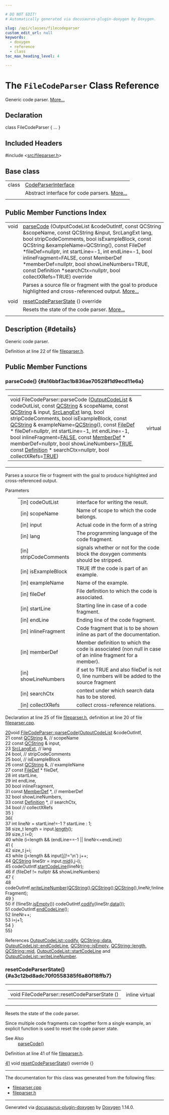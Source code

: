 ```yaml
---

# DO NOT EDIT!
# Automatically generated via docusaurus-plugin-doxygen by Doxygen.

slug: /api/classes/filecodeparser
custom_edit_url: null
keywords:
  - doxygen
  - reference
  - class
toc_max_heading_level: 4

---
```


<div class="doxyPage">

# The `FileCodeParser` Class Reference

Generic code parser. <a href="#details">More...</a>

## Declaration

<div class="doxyDeclaration">
class FileCodeParser { ... }
</div>

## Included Headers

<div class="doxyIncludesList">#include &lt;<a href="/web-doxygen/docs/api/files/src/fileparser-h">src/fileparser.h</a>&gt;
</div>

## Base class

<table class="doxyMembersIndex">

<tr class="doxyMemberIndexItem">
<td class="doxyMemberIndexItemType" align="left" valign="top">class</td>
<td class="doxyMemberIndexItemName" align="left" valign="top"><a href="/web-doxygen/docs/api/classes/codeparserinterface">CodeParserInterface</a></td>
</tr>
<tr class="doxyMemberIndexDescription">
<td class="doxyMemberIndexDescriptionLeft"></td>
<td class="doxyMemberIndexDescriptionRight">
Abstract interface for code parsers. <a href="/web-doxygen/docs/api/classes/codeparserinterface/#details">More...</a>
</td>
</tr>
<tr class="doxyMemberIndexSeparator">
<td class="doxyMemberIndexSeparator" colspan="2"></td>
</tr>

</table>

## Public Member Functions Index

<table class="doxyMembersIndex">

<tr class="doxyMemberIndexItem">
<td class="doxyMemberIndexItemType" align="left" valign="top">void</td>
<td class="doxyMemberIndexItemName" align="left" valign="top"><a href="#a16bbf3ac1b836ae70528f1d9ecd11e6a">parseCode</a> (OutputCodeList &amp;codeOutIntf, const QCString &amp;scopeName, const QCString &amp;input, SrcLangExt lang, bool stripCodeComments, bool isExampleBlock, const QCString &amp;exampleName=QCString(), const FileDef *fileDef=nullptr, int startLine=-1, int endLine=-1, bool inlineFragment=FALSE, const MemberDef *memberDef=nullptr, bool showLineNumbers=TRUE, const Definition *searchCtx=nullptr, bool collectXRefs=TRUE) override</td>
</tr>
<tr class="doxyMemberIndexDescription">
<td class="doxyMemberIndexDescriptionLeft"></td>
<td class="doxyMemberIndexDescriptionRight">
Parses a source file or fragment with the goal to produce highlighted and cross-referenced output. <a href="#a16bbf3ac1b836ae70528f1d9ecd11e6a">More...</a>
</td>
</tr>
<tr class="doxyMemberIndexSeparator">
<td class="doxyMemberIndexSeparator" colspan="2"></td>
</tr>

<tr class="doxyMemberIndexItem">
<td class="doxyMemberIndexItemType" align="left" valign="top">void</td>
<td class="doxyMemberIndexItemName" align="left" valign="top"><a href="#a3c12bd8adc70f0558385f6a80f18ffb7">resetCodeParserState</a> () override</td>
</tr>
<tr class="doxyMemberIndexDescription">
<td class="doxyMemberIndexDescriptionLeft"></td>
<td class="doxyMemberIndexDescriptionRight">
Resets the state of the code parser. <a href="#a3c12bd8adc70f0558385f6a80f18ffb7">More...</a>
</td>
</tr>
<tr class="doxyMemberIndexSeparator">
<td class="doxyMemberIndexSeparator" colspan="2"></td>
</tr>

</table>

## Description {#details}

Generic code parser.

Definition at line 22 of file <a href="/web-doxygen/docs/api/files/src/fileparser-h">fileparser.h</a>.

<div class="doxySectionDef">

## Public Member Functions

### parseCode() {#a16bbf3ac1b836ae70528f1d9ecd11e6a}

<div class="doxyMemberItem">
<div class="doxyMemberProto">
<table class="doxyMemberLabels">
<tr class="doxyMemberLabels">
<td class="doxyMemberLabelsLeft">
<table class="doxyMemberName">
<tr>
<td class="doxyMemberName">void FileCodeParser::parseCode (<a href="/web-doxygen/docs/api/classes/outputcodelist">OutputCodeList</a> &amp; codeOutList, const <a href="/web-doxygen/docs/api/classes/qcstring">QCString</a> &amp; scopeName, const <a href="/web-doxygen/docs/api/classes/qcstring">QCString</a> &amp; input, <a href="/web-doxygen/docs/api/files/src/types-h/#a9974623ce72fc23df5d64426b9178bf2">SrcLangExt</a> lang, bool stripCodeComments, bool isExampleBlock, const <a href="/web-doxygen/docs/api/classes/qcstring">QCString</a> &amp; exampleName=<a href="/web-doxygen/docs/api/classes/qcstring">QCString</a>(), const <a href="/web-doxygen/docs/api/classes/filedef">FileDef</a> * fileDef=nullptr, int startLine=-1, int endLine=-1, bool inlineFragment=<a href="/web-doxygen/docs/api/files/src/qcstring-h/#aa93f0eb578d23995850d61f7d61c55c1">FALSE</a>, const <a href="/web-doxygen/docs/api/classes/memberdef">MemberDef</a> * memberDef=nullptr, bool showLineNumbers=<a href="/web-doxygen/docs/api/files/src/qcstring-h/#aa8cecfc5c5c054d2875c03e77b7be15d">TRUE</a>, const <a href="/web-doxygen/docs/api/classes/definition">Definition</a> * searchCtx=nullptr, bool collectXRefs=<a href="/web-doxygen/docs/api/files/src/qcstring-h/#aa8cecfc5c5c054d2875c03e77b7be15d">TRUE</a>)</td>
</tr>
</table>
</td>
<td class="doxyMemberLabelsRight">
<span class="doxyMemberLabels">
<span class="doxyMemberLabel virtual">virtual</span>
</span>
</td>
</tr>
</table>
</div>
<div class="doxyMemberDoc">

Parses a source file or fragment with the goal to produce highlighted and cross-referenced output.


<dl class="doxyParamsList">
<dt class="doxyParamsTableTitle">Parameters</dt>
<dd>
<table class="doxyParamsTable">
<tr class="doxyParamItem">
<td class="doxyParamItemName">[in] codeOutList</td>
<td class="doxyParamItemDescription">interface for writing the result.</td>
</tr>
<tr class="doxyParamItem">
<td class="doxyParamItemName">[in] scopeName</td>
<td class="doxyParamItemDescription">Name of scope to which the code belongs.</td>
</tr>
<tr class="doxyParamItem">
<td class="doxyParamItemName">[in] input</td>
<td class="doxyParamItemDescription">Actual code in the form of a string</td>
</tr>
<tr class="doxyParamItem">
<td class="doxyParamItemName">[in] lang</td>
<td class="doxyParamItemDescription">The programming language of the code fragment.</td>
</tr>
<tr class="doxyParamItem">
<td class="doxyParamItemName">[in] stripCodeComments</td>
<td class="doxyParamItemDescription">signals whether or not for the code block the doxygen comments should be stripped.</td>
</tr>
<tr class="doxyParamItem">
<td class="doxyParamItemName">[in] isExampleBlock</td>
<td class="doxyParamItemDescription">TRUE iff the code is part of an example.</td>
</tr>
<tr class="doxyParamItem">
<td class="doxyParamItemName">[in] exampleName</td>
<td class="doxyParamItemDescription">Name of the example.</td>
</tr>
<tr class="doxyParamItem">
<td class="doxyParamItemName">[in] fileDef</td>
<td class="doxyParamItemDescription">File definition to which the code is associated.</td>
</tr>
<tr class="doxyParamItem">
<td class="doxyParamItemName">[in] startLine</td>
<td class="doxyParamItemDescription">Starting line in case of a code fragment.</td>
</tr>
<tr class="doxyParamItem">
<td class="doxyParamItemName">[in] endLine</td>
<td class="doxyParamItemDescription">Ending line of the code fragment.</td>
</tr>
<tr class="doxyParamItem">
<td class="doxyParamItemName">[in] inlineFragment</td>
<td class="doxyParamItemDescription">Code fragment that is to be shown inline as part of the documentation.</td>
</tr>
<tr class="doxyParamItem">
<td class="doxyParamItemName">[in] memberDef</td>
<td class="doxyParamItemDescription">Member definition to which the code is associated (non null in case of an inline fragment for a member).</td>
</tr>
<tr class="doxyParamItem">
<td class="doxyParamItemName">[in] showLineNumbers</td>
<td class="doxyParamItemDescription">if set to TRUE and also fileDef is not 0, line numbers will be added to the source fragment</td>
</tr>
<tr class="doxyParamItem">
<td class="doxyParamItemName">[in] searchCtx</td>
<td class="doxyParamItemDescription">context under which search data has to be stored.</td>
</tr>
<tr class="doxyParamItem">
<td class="doxyParamItemName">[in] collectXRefs</td>
<td class="doxyParamItemDescription">collect cross-reference relations.</td>
</tr>
</table>
</dd>
</dl>

Declaration at line 25 of file <a href="/web-doxygen/docs/api/files/src/fileparser-h">fileparser.h</a>, definition at line 20 of file <a href="/web-doxygen/docs/api/files/src/fileparser-cpp">fileparser.cpp</a>.

<div class="doxyProgramListing">

<div class="doxyCodeLine"><span class="doxyLineNumber"><a href="#a16bbf3ac1b836ae70528f1d9ecd11e6a">20</a></span><span class="doxyLineContent"><span class="doxyHighlightKeywordType">void</span><span class="doxyHighlight"> <a href="#a16bbf3ac1b836ae70528f1d9ecd11e6a">FileCodeParser::parseCode</a>(<a href="/web-doxygen/docs/api/classes/outputcodelist">OutputCodeList</a> &amp;codeOutIntf,</span></span></div>
<div class="doxyCodeLine"><span class="doxyLineNumber">21</span><span class="doxyLineContent"><span class="doxyHighlight">               </span><span class="doxyHighlightKeyword">const</span><span class="doxyHighlight"> <a href="/web-doxygen/docs/api/classes/qcstring">QCString</a> &amp;,    </span><span class="doxyHighlightComment">// scopeName</span></span></div>
<div class="doxyCodeLine"><span class="doxyLineNumber">22</span><span class="doxyLineContent"><span class="doxyHighlight">               </span><span class="doxyHighlightKeyword">const</span><span class="doxyHighlight"> <a href="/web-doxygen/docs/api/classes/qcstring">QCString</a> &amp;     input,</span></span></div>
<div class="doxyCodeLine"><span class="doxyLineNumber">23</span><span class="doxyLineContent"><span class="doxyHighlight">               <a href="/web-doxygen/docs/api/files/src/types-h/#a9974623ce72fc23df5d64426b9178bf2">SrcLangExt</a>,          </span><span class="doxyHighlightComment">// lang</span></span></div>
<div class="doxyCodeLine"><span class="doxyLineNumber">24</span><span class="doxyLineContent"><span class="doxyHighlight">               </span><span class="doxyHighlightKeywordType">bool</span><span class="doxyHighlight">,                </span><span class="doxyHighlightComment">// stripCodeComments</span></span></div>
<div class="doxyCodeLine"><span class="doxyLineNumber">25</span><span class="doxyLineContent"><span class="doxyHighlight">               </span><span class="doxyHighlightKeywordType">bool</span><span class="doxyHighlight">,                </span><span class="doxyHighlightComment">// isExampleBlock</span></span></div>
<div class="doxyCodeLine"><span class="doxyLineNumber">26</span><span class="doxyLineContent"><span class="doxyHighlight">               </span><span class="doxyHighlightKeyword">const</span><span class="doxyHighlight"> <a href="/web-doxygen/docs/api/classes/qcstring">QCString</a> &amp;,    </span><span class="doxyHighlightComment">// exampleName</span></span></div>
<div class="doxyCodeLine"><span class="doxyLineNumber">27</span><span class="doxyLineContent"><span class="doxyHighlight">               </span><span class="doxyHighlightKeyword">const</span><span class="doxyHighlight"> <a href="/web-doxygen/docs/api/classes/filedef">FileDef</a> *      fileDef,</span></span></div>
<div class="doxyCodeLine"><span class="doxyLineNumber">28</span><span class="doxyLineContent"><span class="doxyHighlight">               </span><span class="doxyHighlightKeywordType">int</span><span class="doxyHighlight">                  startLine,</span></span></div>
<div class="doxyCodeLine"><span class="doxyLineNumber">29</span><span class="doxyLineContent"><span class="doxyHighlight">               </span><span class="doxyHighlightKeywordType">int</span><span class="doxyHighlight">                  endLine,</span></span></div>
<div class="doxyCodeLine"><span class="doxyLineNumber">30</span><span class="doxyLineContent"><span class="doxyHighlight">               </span><span class="doxyHighlightKeywordType">bool</span><span class="doxyHighlight">                 inlineFragment,</span></span></div>
<div class="doxyCodeLine"><span class="doxyLineNumber">31</span><span class="doxyLineContent"><span class="doxyHighlight">               </span><span class="doxyHighlightKeyword">const</span><span class="doxyHighlight"> <a href="/web-doxygen/docs/api/classes/memberdef">MemberDef</a> *,   </span><span class="doxyHighlightComment">// memberDef</span></span></div>
<div class="doxyCodeLine"><span class="doxyLineNumber">32</span><span class="doxyLineContent"><span class="doxyHighlight">               </span><span class="doxyHighlightKeywordType">bool</span><span class="doxyHighlight">                 showLineNumbers,</span></span></div>
<div class="doxyCodeLine"><span class="doxyLineNumber">33</span><span class="doxyLineContent"><span class="doxyHighlight">               </span><span class="doxyHighlightKeyword">const</span><span class="doxyHighlight"> <a href="/web-doxygen/docs/api/classes/definition">Definition</a> *,  </span><span class="doxyHighlightComment">// searchCtx,</span></span></div>
<div class="doxyCodeLine"><span class="doxyLineNumber">34</span><span class="doxyLineContent"><span class="doxyHighlight">               </span><span class="doxyHighlightKeywordType">bool</span><span class="doxyHighlight">                 </span><span class="doxyHighlightComment">// collectXRefs</span></span></div>
<div class="doxyCodeLine"><span class="doxyLineNumber">35</span><span class="doxyLineContent"><span class="doxyHighlight">              )</span></span></div>
<div class="doxyCodeLine"><span class="doxyLineNumber">36</span><span class="doxyLineContent"><span class="doxyHighlight">{</span></span></div>
<div class="doxyCodeLine"><span class="doxyLineNumber">37</span><span class="doxyLineContent"><span class="doxyHighlight">  </span><span class="doxyHighlightKeywordType">int</span><span class="doxyHighlight"> lineNr = startLine!=-1 ? startLine : 1;</span></span></div>
<div class="doxyCodeLine"><span class="doxyLineNumber">38</span><span class="doxyLineContent"><span class="doxyHighlight">  </span><span class="doxyHighlightKeywordType">size_t</span><span class="doxyHighlight"> length = input.<a href="/web-doxygen/docs/api/classes/qcstring/#a16362990092a086b505e08f102df4dff">length</a>();</span></span></div>
<div class="doxyCodeLine"><span class="doxyLineNumber">39</span><span class="doxyLineContent"><span class="doxyHighlight">  </span><span class="doxyHighlightKeywordType">size_t</span><span class="doxyHighlight"> i=0;</span></span></div>
<div class="doxyCodeLine"><span class="doxyLineNumber">40</span><span class="doxyLineContent"><span class="doxyHighlight">  </span><span class="doxyHighlightKeywordFlow">while</span><span class="doxyHighlight"> (i&lt;length &amp;&amp; (endLine==-1 || lineNr&lt;=endLine))</span></span></div>
<div class="doxyCodeLine"><span class="doxyLineNumber">41</span><span class="doxyLineContent"><span class="doxyHighlight">  {</span></span></div>
<div class="doxyCodeLine"><span class="doxyLineNumber">42</span><span class="doxyLineContent"><span class="doxyHighlight">    </span><span class="doxyHighlightKeywordType">size_t</span><span class="doxyHighlight"> j=i;</span></span></div>
<div class="doxyCodeLine"><span class="doxyLineNumber">43</span><span class="doxyLineContent"><span class="doxyHighlight">    </span><span class="doxyHighlightKeywordFlow">while</span><span class="doxyHighlight"> (j&lt;length &amp;&amp; input[j]!=</span><span class="doxyHighlightCharLiteral">'\n'</span><span class="doxyHighlight">) j++;</span></span></div>
<div class="doxyCodeLine"><span class="doxyLineNumber">44</span><span class="doxyLineContent"><span class="doxyHighlight">    <a href="/web-doxygen/docs/api/classes/qcstring">QCString</a> lineStr = input.<a href="/web-doxygen/docs/api/classes/qcstring/#a27136caf9c0bc4daca574cda6f113551">mid</a>(i,j-i);</span></span></div>
<div class="doxyCodeLine"><span class="doxyLineNumber">45</span><span class="doxyLineContent"><span class="doxyHighlight">    codeOutIntf.<a href="/web-doxygen/docs/api/classes/outputcodelist/#aa09941fc041983198d326b3b7cdc4795">startCodeLine</a>(lineNr);</span></span></div>
<div class="doxyCodeLine"><span class="doxyLineNumber">46</span><span class="doxyLineContent"><span class="doxyHighlight">    </span><span class="doxyHighlightKeywordFlow">if</span><span class="doxyHighlight"> (fileDef != </span><span class="doxyHighlightKeyword">nullptr</span><span class="doxyHighlight"> &amp;&amp; showLineNumbers)</span></span></div>
<div class="doxyCodeLine"><span class="doxyLineNumber">47</span><span class="doxyLineContent"><span class="doxyHighlight">    {</span></span></div>
<div class="doxyCodeLine"><span class="doxyLineNumber">48</span><span class="doxyLineContent"><span class="doxyHighlight">      codeOutIntf.<a href="/web-doxygen/docs/api/classes/outputcodelist/#ad08d11446544b377ebb9a66f76e0a1ad">writeLineNumber</a>(<a href="/web-doxygen/docs/api/classes/qcstring">QCString</a>(),<a href="/web-doxygen/docs/api/classes/qcstring">QCString</a>(),<a href="/web-doxygen/docs/api/classes/qcstring">QCString</a>(),lineNr,!inlineFragment);</span></span></div>
<div class="doxyCodeLine"><span class="doxyLineNumber">49</span><span class="doxyLineContent"><span class="doxyHighlight">    }</span></span></div>
<div class="doxyCodeLine"><span class="doxyLineNumber">50</span><span class="doxyLineContent"><span class="doxyHighlight">    </span><span class="doxyHighlightKeywordFlow">if</span><span class="doxyHighlight"> (!lineStr.<a href="/web-doxygen/docs/api/classes/qcstring/#a621c4090d69ad7d05ef8e5234376c3d8">isEmpty</a>()) codeOutIntf.<a href="/web-doxygen/docs/api/classes/outputcodelist/#a346e7da814676d131ff5dc6df4e2726b">codify</a>(lineStr.<a href="/web-doxygen/docs/api/classes/qcstring/#ac3aa3ac1a1c36d3305eba22a2eb0d098">data</a>());</span></span></div>
<div class="doxyCodeLine"><span class="doxyLineNumber">51</span><span class="doxyLineContent"><span class="doxyHighlight">    codeOutIntf.<a href="/web-doxygen/docs/api/classes/outputcodelist/#a27b77a46a240ee024adafb99578ed91b">endCodeLine</a>();</span></span></div>
<div class="doxyCodeLine"><span class="doxyLineNumber">52</span><span class="doxyLineContent"><span class="doxyHighlight">    lineNr++;</span></span></div>
<div class="doxyCodeLine"><span class="doxyLineNumber">53</span><span class="doxyLineContent"><span class="doxyHighlight">    i=j+1;</span></span></div>
<div class="doxyCodeLine"><span class="doxyLineNumber">54</span><span class="doxyLineContent"><span class="doxyHighlight">  }</span></span></div>
<div class="doxyCodeLine"><span class="doxyLineNumber">55</span><span class="doxyLineContent"><span class="doxyHighlight">}</span></span></div>

</div>


References <a href="/web-doxygen/docs/api/classes/outputcodelist/#a346e7da814676d131ff5dc6df4e2726b">OutputCodeList::codify</a>, <a href="/web-doxygen/docs/api/classes/qcstring/#ac3aa3ac1a1c36d3305eba22a2eb0d098">QCString::data</a>, <a href="/web-doxygen/docs/api/classes/outputcodelist/#a27b77a46a240ee024adafb99578ed91b">OutputCodeList::endCodeLine</a>, <a href="/web-doxygen/docs/api/classes/qcstring/#a621c4090d69ad7d05ef8e5234376c3d8">QCString::isEmpty</a>, <a href="/web-doxygen/docs/api/classes/qcstring/#a16362990092a086b505e08f102df4dff">QCString::length</a>, <a href="/web-doxygen/docs/api/classes/qcstring/#a27136caf9c0bc4daca574cda6f113551">QCString::mid</a>, <a href="/web-doxygen/docs/api/classes/outputcodelist/#aa09941fc041983198d326b3b7cdc4795">OutputCodeList::startCodeLine</a> and <a href="/web-doxygen/docs/api/classes/outputcodelist/#ad08d11446544b377ebb9a66f76e0a1ad">OutputCodeList::writeLineNumber</a>.
</div>
</div>

### resetCodeParserState() {#a3c12bd8adc70f0558385f6a80f18ffb7}

<div class="doxyMemberItem">
<div class="doxyMemberProto">
<table class="doxyMemberLabels">
<tr class="doxyMemberLabels">
<td class="doxyMemberLabelsLeft">
<table class="doxyMemberName">
<tr>
<td class="doxyMemberName">void FileCodeParser::resetCodeParserState ()</td>
</tr>
</table>
</td>
<td class="doxyMemberLabelsRight">
<span class="doxyMemberLabels">
<span class="doxyMemberLabel inline">inline</span>
<span class="doxyMemberLabel virtual">virtual</span>
</span>
</td>
</tr>
</table>
</div>
<div class="doxyMemberDoc">

Resets the state of the code parser.


Since multiple code fragments can together form a single example, an explicit function is used to reset the code parser state.

<dl class="doxySectionUser">
<dt>See Also</dt>
<dd>
<a href="#a16bbf3ac1b836ae70528f1d9ecd11e6a">parseCode()</a>
</dd>
</dl>


Definition at line 41 of file <a href="/web-doxygen/docs/api/files/src/fileparser-h">fileparser.h</a>.

<div class="doxyProgramListing">

<div class="doxyCodeLine"><span class="doxyLineNumber"><a href="#a3c12bd8adc70f0558385f6a80f18ffb7">41</a></span><span class="doxyLineContent"><span class="doxyHighlight">    </span><span class="doxyHighlightKeywordType">void</span><span class="doxyHighlight"> <a href="#a3c12bd8adc70f0558385f6a80f18ffb7">resetCodeParserState</a>()</span><span class="doxyHighlightKeyword"> override </span><span class="doxyHighlight">{}</span></span></div>

</div>

</div>
</div>

</div>

<hr/>

The documentation for this class was generated from the following files:

<ul>
<li><a href="/web-doxygen/docs/api/files/src/fileparser-cpp">fileparser.cpp</a></li>
<li><a href="/web-doxygen/docs/api/files/src/fileparser-h">fileparser.h</a></li>
</ul>

<hr/>

<p class="doxyGeneratedBy">Generated via <a href="https://github.com/xpack/docusaurus-plugin-doxygen">docusaurus-plugin-doxygen</a> by <a href="https://www.doxygen.nl">Doxygen</a> 1.14.0.</p>

</div>
